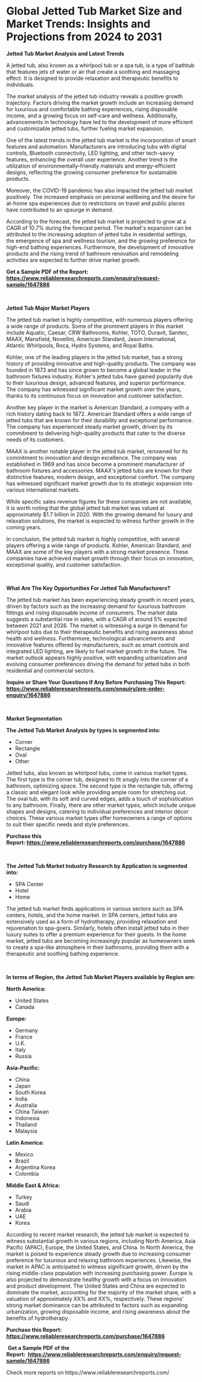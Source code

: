 <p><h1>Global Jetted Tub Market Size and Market Trends: Insights and Projections from 2024 to 2031</h1></p><p><strong>Jetted Tub Market Analysis and Latest Trends</strong></p>
<p><p>A jetted tub, also known as a whirlpool tub or a spa tub, is a type of bathtub that features jets of water or air that create a soothing and massaging effect. It is designed to provide relaxation and therapeutic benefits to individuals.</p><p>The market analysis of the jetted tub industry reveals a positive growth trajectory. Factors driving the market growth include an increasing demand for luxurious and comfortable bathing experiences, rising disposable income, and a growing focus on self-care and wellness. Additionally, advancements in technology have led to the development of more efficient and customizable jetted tubs, further fueling market expansion.</p><p>One of the latest trends in the jetted tub market is the incorporation of smart features and automation. Manufacturers are introducing tubs with digital controls, Bluetooth connectivity, LED lighting, and other tech-savvy features, enhancing the overall user experience. Another trend is the utilization of environmentally-friendly materials and energy-efficient designs, reflecting the growing consumer preference for sustainable products.</p><p>Moreover, the COVID-19 pandemic has also impacted the jetted tub market positively. The increased emphasis on personal wellbeing and the desire for at-home spa experiences due to restrictions on travel and public places have contributed to an upsurge in demand.</p><p>According to the forecast, the jetted tub market is projected to grow at a CAGR of 10.7% during the forecast period. The market's expansion can be attributed to the increasing adoption of jetted tubs in residential settings, the emergence of spa and wellness tourism, and the growing preference for high-end bathing experiences. Furthermore, the development of innovative products and the rising trend of bathroom renovation and remodeling activities are expected to further drive market growth.</p></p>
<p><strong>Get a Sample PDF of the Report:&nbsp; <a href="https://www.reliableresearchreports.com/enquiry/request-sample/1647886">https://www.reliableresearchreports.com/enquiry/request-sample/1647886</a></strong></p>
<p>&nbsp;</p>
<p><strong>Jetted Tub Major Market Players</strong></p>
<p><p>The jetted tub market is highly competitive, with numerous players offering a wide range of products. Some of the prominent players in this market include Aquatic, Caesar, CRW Bathrooms, Kohler, TOTO, Duravit, Sanitec, MAAX, Mansfield, Novellini, American Standard, Jason International, Atlantic Whirlpools, Roca, Hydro Systems, and Royal Baths.</p><p>Kohler, one of the leading players in the jetted tub market, has a strong history of providing innovative and high-quality products. The company was founded in 1873 and has since grown to become a global leader in the bathroom fixtures industry. Kohler's jetted tubs have gained popularity due to their luxurious design, advanced features, and superior performance. The company has witnessed significant market growth over the years, thanks to its continuous focus on innovation and customer satisfaction.</p><p>Another key player in the market is American Standard, a company with a rich history dating back to 1872. American Standard offers a wide range of jetted tubs that are known for their durability and exceptional performance. The company has experienced steady market growth, driven by its commitment to delivering high-quality products that cater to the diverse needs of its customers.</p><p>MAAX is another notable player in the jetted tub market, renowned for its commitment to innovation and design excellence. The company was established in 1969 and has since become a prominent manufacturer of bathroom fixtures and accessories. MAAX's jetted tubs are known for their distinctive features, modern design, and exceptional comfort. The company has witnessed significant market growth due to its strategic expansion into various international markets.</p><p>While specific sales revenue figures for these companies are not available, it is worth noting that the global jetted tub market was valued at approximately $1.7 billion in 2020. With the growing demand for luxury and relaxation solutions, the market is expected to witness further growth in the coming years.</p><p>In conclusion, the jetted tub market is highly competitive, with several players offering a wide range of products. Kohler, American Standard, and MAAX are some of the key players with a strong market presence. These companies have achieved market growth through their focus on innovation, exceptional quality, and customer satisfaction.</p></p>
<p>&nbsp;</p>
<p><strong>What Are The Key Opportunities For Jetted Tub Manufacturers?</strong></p>
<p><p>The jetted tub market has been experiencing steady growth in recent years, driven by factors such as the increasing demand for luxurious bathroom fittings and rising disposable income of consumers. The market data suggests a substantial rise in sales, with a CAGR of around 5% expected between 2021 and 2026. The market is witnessing a surge in demand for whirlpool tubs due to their therapeutic benefits and rising awareness about health and wellness. Furthermore, technological advancements and innovative features offered by manufacturers, such as smart controls and integrated LED lighting, are likely to fuel market growth in the future. The market outlook appears highly positive, with expanding urbanization and evolving consumer preferences driving the demand for jetted tubs in both residential and commercial sectors.</p></p>
<p><strong>Inquire or Share Your Questions If Any Before Purchasing This Report: <a href="https://www.reliableresearchreports.com/enquiry/pre-order-enquiry/1647886">https://www.reliableresearchreports.com/enquiry/pre-order-enquiry/1647886</a></strong></p>
<p>&nbsp;</p>
<p><strong>Market Segmentation</strong></p>
<p><strong>The Jetted Tub Market Analysis by types is segmented into:</strong></p>
<p><ul><li>Corner</li><li>Rectangle</li><li>Oval</li><li>Other</li></ul></p>
<p><p>Jetted tubs, also known as whirlpool tubs, come in various market types. The first type is the corner tub, designed to fit snugly into the corner of a bathroom, optimizing space. The second type is the rectangle tub, offering a classic and elegant look while providing ample room for stretching out. The oval tub, with its soft and curved edges, adds a touch of sophistication to any bathroom. Finally, there are other market types, which include unique shapes and designs, catering to individual preferences and interior décor choices. These various market types offer homeowners a range of options to suit their specific needs and style preferences.</p></p>
<p><strong>Purchase this Report:&nbsp;<a href="https://www.reliableresearchreports.com/purchase/1647886">https://www.reliableresearchreports.com/purchase/1647886</a></strong></p>
<p>&nbsp;</p>
<p><strong>The Jetted Tub Market Industry Research by Application is segmented into:</strong></p>
<p><ul><li>SPA Center</li><li>Hotel</li><li>Home</li></ul></p>
<p><p>The jetted tub market finds applications in various sectors such as SPA centers, hotels, and the home market. In SPA centers, jetted tubs are extensively used as a form of hydrotherapy, providing relaxation and rejuvenation to spa-goers. Similarly, hotels often install jetted tubs in their luxury suites to offer a premium experience for their guests. In the home market, jetted tubs are becoming increasingly popular as homeowners seek to create a spa-like atmosphere in their bathrooms, providing them with a therapeutic and soothing bathing experience.</p></p>
<p>&nbsp;</p>
<p><strong>In terms of Region, the Jetted Tub Market Players available by Region are:</strong></p>
<p>
    <p> <strong> North America: </strong>
        <ul>
            <li>United States</li>
            <li>Canada</li>
        </ul>
        </p> 
    <p> <strong> Europe: </strong>
        <ul>
            <li>Germany</li>
            <li>France</li>
            <li>U.K.</li>
            <li>Italy</li>
            <li>Russia</li>
        </ul>
        </p> 
    <p> <strong> Asia-Pacific: </strong>
        <ul>
            <li>China</li>
            <li>Japan</li>
            <li>South Korea</li>
            <li>India</li>
            <li>Australia</li>
            <li>China Taiwan</li>
            <li>Indonesia</li>
            <li>Thailand</li>
            <li>Malaysia</li>
        </ul>
        </p> 
    <p> <strong> Latin America: </strong>
        <ul>
            <li>Mexico</li>
            <li>Brazil</li>
            <li>Argentina Korea</li>
            <li>Colombia</li>
        </ul>
        </p> 
    <p> <strong> Middle East & Africa: </strong>
        <ul>
            <li>Turkey</li>
            <li>Saudi</li>
            <li>Arabia</li>
            <li>UAE</li>
            <li>Korea</li>
        </ul>
    </p>
    </p>
<p><p>According to recent market research, the jetted tub market is expected to witness substantial growth in various regions, including North America, Asia Pacific (APAC), Europe, the United States, and China. In North America, the market is poised to experience steady growth due to increasing consumer preference for luxurious and relaxing bathroom experiences. Likewise, the market in APAC is anticipated to witness significant growth, driven by the rising middle-class population with increasing purchasing power. Europe is also projected to demonstrate healthy growth with a focus on innovation and product development. The United States and China are expected to dominate the market, accounting for the majority of the market share, with a valuation of approximately XX% and XX%, respectively. These regions' strong market dominance can be attributed to factors such as expanding urbanization, growing disposable income, and rising awareness about the benefits of hydrotherapy.</p></p>
<p><strong>Purchase this Report: <a href="https://www.reliableresearchreports.com/purchase/1647886">https://www.reliableresearchreports.com/purchase/1647886</a></strong></p>
<p>&nbsp;<strong>Get a Sample PDF of the Report:&nbsp;&nbsp;<a href="https://www.reliableresearchreports.com/enquiry/request-sample/1647886">https://www.reliableresearchreports.com/enquiry/request-sample/1647886</a></strong></p>
<p><strong></strong></p>
<p>Check more reports on https://www.reliableresearchreports.com/</p>